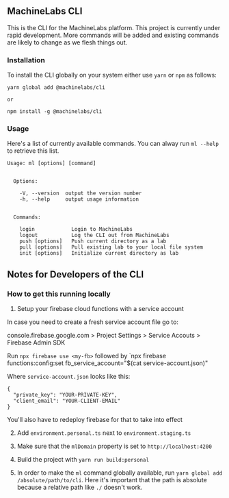 ## MachineLabs  CLI

This is the CLI for the MachineLabs platform. This project is currently under rapid development. More commands will be added and existing commands are likely to change as we flesh things out.

### Installation

To install the CLI globally on your system either use `yarn` or `npm` as follows:

```
yarn global add @machinelabs/cli

or

npm install -g @machinelabs/cli
```

### Usage

Here's a list of currently available commands. You can alway run `ml --help` to retrieve this list.


```
Usage: ml [options] [command]


  Options:

    -V, --version  output the version number
    -h, --help     output usage information


  Commands:

    login            Login to MachineLabs
    logout           Log the CLI out from MachineLabs
    push [options]   Push current directory as a lab 
    pull [options]   Pull existing lab to your local file system
    init [options]   Initialize current directory as lab
```




## Notes for Developers of the CLI

### How to get this running locally

1. Setup your firebase cloud functions with a service account

In case you need to create a fresh service account file go to:

console.firebase.google.com > Project Settings > Service Accouts > Firebase Admin SDK

Run `npx firebase use <my-fb>` followed by `npx firebase functions:config:set fb_service_account="$(cat service-account.json)"


Where `service-account.json` looks like this:

```
{
  "private_key": "YOUR-PRIVATE-KEY",
  "client_email": "YOUR-CLIENT-EMAIL"
}
```

You'll also have to redeploy firebase for that to take into effect

2. Add `environment.personal.ts` next to `environment.staging.ts`

3. Make sure that the `mlDomain` property is set to `http://localhost:4200`

4. Build the project with `yarn run build:personal`

5. In order to make the `ml` command globally available, run `yarn global add /absolute/path/to/cli`. Here it's important that the path is absolute because a relative path like `./` doesn't work.
